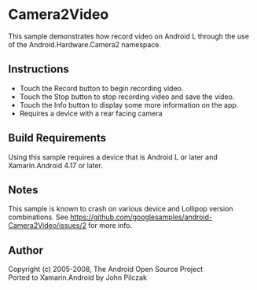 Camera2Video
==================
This sample demonstrates how record video on Android L through the use of the Android.Hardware.Camera2 namespace.

Instructions
------------

* Touch the Record button to begin recording video.
* Touch the Stop button to stop recording video and save the video.
* Touch the Info button to display some more information on the app.
* Requires a device with a rear facing camera

Build Requirements
------------------
Using this sample requires a device that is Android L or later and Xamarin.Android 4.17 or later.

Notes
-----
This sample is known to crash on various device and Lollipop version combinations. See https://github.com/googlesamples/android-Camera2Video/issues/2 for more info.

Author
------
Copyright (c) 2005-2008, The Android Open Source Project  
Ported to Xamarin.Android by John Pilczak
